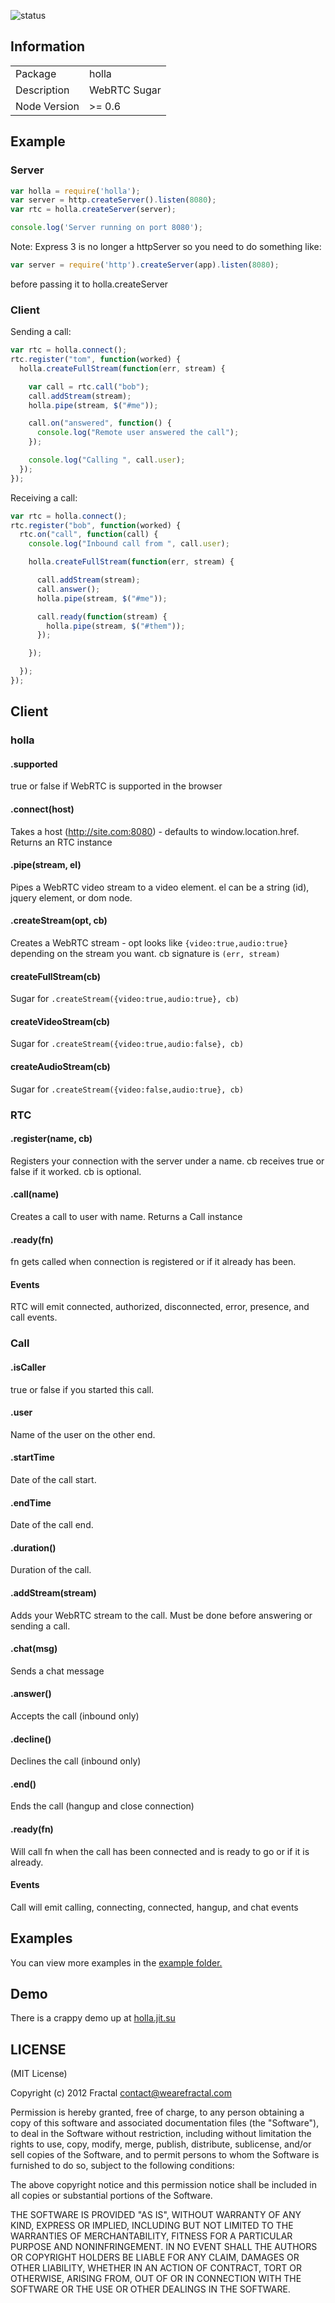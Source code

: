 ![status](https://secure.travis-ci.org/wearefractal/holla.png?branch=master)

## Information

<table>
<tr>
<td>Package</td>
<td>holla</td>
</tr>
<tr>
<td>Description</td>
<td>WebRTC Sugar</td>
</tr>
<tr>
<td>Node Version</td>
<td>>= 0.6</td>
</tr>
</table>

## Example

### Server

```javascript
var holla = require('holla');
var server = http.createServer().listen(8080);
var rtc = holla.createServer(server);

console.log('Server running on port 8080');
```
Note: Express 3 is no longer a httpServer so you need to do something like:  
```javascript
var server = require('http').createServer(app).listen(8080);
```
before passing it to holla.createServer

### Client

Sending a call:

```javascript
var rtc = holla.connect();
rtc.register("tom", function(worked) {
  holla.createFullStream(function(err, stream) {

    var call = rtc.call("bob");
    call.addStream(stream);
    holla.pipe(stream, $("#me"));

    call.on("answered", function() {
      console.log("Remote user answered the call");
    });

    console.log("Calling ", call.user);
  });
});
```

Receiving a call:

```javascript
var rtc = holla.connect();
rtc.register("bob", function(worked) {
  rtc.on("call", function(call) {
    console.log("Inbound call from ", call.user);

    holla.createFullStream(function(err, stream) {

      call.addStream(stream);
      call.answer();
      holla.pipe(stream, $("#me"));

      call.ready(function(stream) {
        holla.pipe(stream, $("#them"));
      });

    });

  });
});
```

## Client

### holla

#### .supported

true or false if WebRTC is supported in the browser

#### .connect(host)

Takes a host (http://site.com:8080) - defaults to window.location.href. Returns an RTC instance

#### .pipe(stream, el)

Pipes a WebRTC video stream to a video element. el can be a string (id), jquery element, or dom node.

#### .createStream(opt, cb)

Creates a WebRTC stream - opt looks like ```{video:true,audio:true}``` depending on the stream you want. cb signature is ```(err, stream)```

#### createFullStream(cb)

Sugar for ```.createStream({video:true,audio:true}, cb)```

#### createVideoStream(cb)

Sugar for ```.createStream({video:true,audio:false}, cb)```

#### createAudioStream(cb)

Sugar for ```.createStream({video:false,audio:true}, cb)```


### RTC

#### .register(name, cb)

Registers your connection with the server under a name. cb receives true or false if it worked. cb is optional.

#### .call(name)

Creates a call to user with name. Returns a Call instance

#### .ready(fn)

fn gets called when connection is registered or if it already has been.

#### Events

RTC will emit connected, authorized, disconnected, error, presence, and call events.


### Call

#### .isCaller

true or false if you started this call.

#### .user

Name of the user on the other end.

#### .startTime

Date of the call start.

#### .endTime

Date of the call end.

#### .duration()

Duration of the call.

#### .addStream(stream)

Adds your WebRTC stream to the call. Must be done before answering or sending a call.

#### .chat(msg)

Sends a chat message

#### .answer()

Accepts the call (inbound only)

#### .decline()

Declines the call (inbound only)

#### .end()

Ends the call (hangup and close connection)

#### .ready(fn)

Will call fn when the call has been connected and is ready to go or if it is already.

#### Events

Call will emit calling, connecting, connected, hangup, and chat events

## Examples

You can view more examples in the [example folder.](https://github.com/wearefractal/holla/tree/master/examples)

## Demo

There is a crappy demo up at [holla.jit.su](http://holla.jit.su)


## LICENSE

(MIT License)

Copyright (c) 2012 Fractal <contact@wearefractal.com>

Permission is hereby granted, free of charge, to any person obtaining
a copy of this software and associated documentation files (the
"Software"), to deal in the Software without restriction, including
without limitation the rights to use, copy, modify, merge, publish,
distribute, sublicense, and/or sell copies of the Software, and to
permit persons to whom the Software is furnished to do so, subject to
the following conditions:

The above copyright notice and this permission notice shall be
included in all copies or substantial portions of the Software.

THE SOFTWARE IS PROVIDED "AS IS", WITHOUT WARRANTY OF ANY KIND,
EXPRESS OR IMPLIED, INCLUDING BUT NOT LIMITED TO THE WARRANTIES OF
MERCHANTABILITY, FITNESS FOR A PARTICULAR PURPOSE AND
NONINFRINGEMENT. IN NO EVENT SHALL THE AUTHORS OR COPYRIGHT HOLDERS BE
LIABLE FOR ANY CLAIM, DAMAGES OR OTHER LIABILITY, WHETHER IN AN ACTION
OF CONTRACT, TORT OR OTHERWISE, ARISING FROM, OUT OF OR IN CONNECTION
WITH THE SOFTWARE OR THE USE OR OTHER DEALINGS IN THE SOFTWARE.
